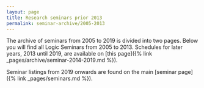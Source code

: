 ```yaml
---
layout: page
title: Research seminars prior 2013
permalink: seminar-archive/2005-2013
---
```


The archive of seminars from 2005 to 2019 is divided into two pages.
Below you will find all Logic Seminars from 2005 to 2013.
Schedules for later years, 2013 until 2019, are available on [this page]({% link _pages/archive/seminar-2014-2019.md %}).

Seminar listings from 2019 onwards are found on the main [seminar page]({% link _pages/seminars.md %}).
